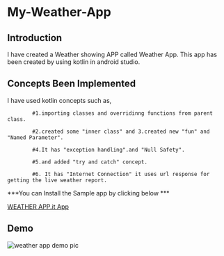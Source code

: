 # My-Weather-App
## Introduction
I have created a Weather showing APP called Weather App.
This app has been created by using kotlin in android studio.

## Concepts Been Implemented

I have used kotlin concepts such as,

            #1.importing classes and overridinng functions from parent class.
            
            #2.created some "inner class" and 3.created new "fun" and "Named Parameter".
            
            #4.It has "exception handling".and "Null Safety".
            
            #5.and added "try and catch" concept.
            
            #6. It has "Internet Connection" it uses url response for getting the live weather report.
            
***You can Install the Sample app by clicking below ***

[WEATHER APP.it App](https://github.com/HarishharanH/My-Android-Applications/raw/master/Weather%20App.apk)

## Demo
![weather app demo pic](https://user-images.githubusercontent.com/66459579/83939752-058e5580-a7fd-11ea-8220-c84c022b6490.jpg)
